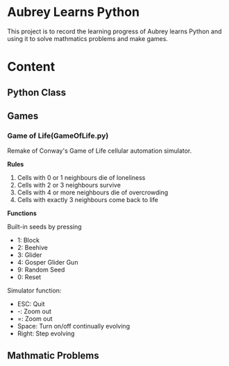 # Aubrey Learns Python
This project is to record the learning progress of Aubrey learns Python and using it to solve mathmatics problems and make games.

# Content
## Python Class
## Games
### Game of Life(GameOfLife.py)
Remake of Conway's Game of Life cellular automation simulator.

**Rules**
1. Cells with 0 or 1 neighbours die of loneliness
2. Cells with 2 or 3 neighbours survive
3. Cells with 4 or more neighbours die of overcrowding
4. Cells with exactly 3 neighbours come back to life

**Functions**

Built-in seeds by pressing
* 1: Block   
* 2: Beehive   
* 3: Glider   
* 4: Gosper Glider Gun   
* 9: Random Seed   
* 0: Reset

Simulator function:
* ESC: Quit   
* -: Zoom out   
* =: Zoom out   
* Space: Turn on/off continually evolving   
* Right: Step evolving
## Mathmatic Problems